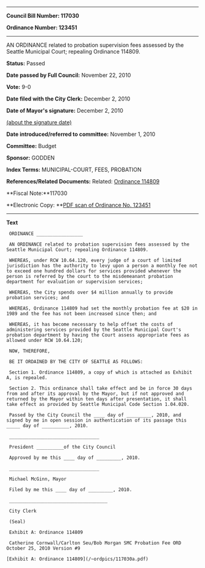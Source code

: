 

********

**Council Bill Number: 117030**
   
**Ordinance Number: 123451**
********

 AN ORDINANCE related to probation supervision fees assessed by the Seattle Municipal Court; repealing Ordinance 114809.

**Status:** Passed
   
**Date passed by Full Council:** November 22, 2010
   
**Vote:** 9-0
   
**Date filed with the City Clerk:** December 2, 2010
   
**Date of Mayor's signature:** December 2, 2010
   
[(about the signature date)](/~public/approvaldate.htm)
   
   
   
**Date introduced/referred to committee:** November 1, 2010
   
**Committee:** Budget
   
**Sponsor:** GODDEN
   
   
**Index Terms:** MUNICIPAL-COURT, FEES, PROBATION

**References/Related Documents:** Related: [ Ordinance 114809](http://clerk.seattle.gov/~scripts/nph-brs.exe?s1=&s3=&s4=114809&s2=&s5=&Sect4=AND&l=20&Sect2=THESON&Sect3=PLURON&Sect5=CBORY&Sect6=HITOFF&d=ORDF&p=1&u=%2F%7Epublic%2Fcbory.htm&r=0&f=S )

**Fiscal Note:**117030

**Electronic Copy: **[PDF scan of Ordinance No. 123451](/~archives/Ordinances/Ord_123451.pdf)

********

**Text**
   
```
 ORDINANCE _________________

 AN ORDINANCE related to probation supervision fees assessed by the Seattle Municipal Court; repealing Ordinance 114809.

 WHEREAS, under RCW 10.64.120, every judge of a court of limited jurisdiction has the authority to levy upon a person a monthly fee not to exceed one hundred dollars for services provided whenever the person is referred by the court to the misdemeanant probation department for evaluation or supervision services;

 WHEREAS, the City spends over $4 million annually to provide probation services; and

 WHEREAS, Ordinance 114809 had set the monthly probation fee at $20 in 1989 and the fee has not been increased since then; and

 WHEREAS, it has become necessary to help offset the costs of administering services provided by the Seattle Municipal Court's probation department by having the Court assess appropriate fees as allowed under RCW 10.64.120;

 NOW, THEREFORE,

 BE IT ORDAINED BY THE CITY OF SEATTLE AS FOLLOWS:

 Section 1. Ordinance 114809, a copy of which is attached as Exhibit A, is repealed.

 Section 2. This ordinance shall take effect and be in force 30 days from and after its approval by the Mayor, but if not approved and returned by the Mayor within ten days after presentation, it shall take effect as provided by Seattle Municipal Code Section 1.04.020.

 Passed by the City Council the ____ day of _________, 2010, and signed by me in open session in authentication of its passage this _____ day of __________, 2010.

 _________________________________

 President __________of the City Council

 Approved by me this ____ day of _________, 2010.

 _________________________________

 Michael McGinn, Mayor

 Filed by me this ____ day of _________, 2010.

 ____________________________________

 City Clerk

 (Seal)

 Exhibit A: Ordinance 114809

 Catherine Cornwall/Carlton Seu/Bob Morgan SMC Probation Fee ORD October 25, 2010 Version #9

[Exhibit A: Ordinance 114809](/~ordpics/117030a.pdf)

```
